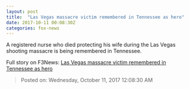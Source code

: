 ```yaml
---
layout: post
title:  "Las Vegas massacre victim remembered in Tennessee as hero"
date: 2017-10-11 00:08:30Z
categories: fox-news
---
```


A registered nurse who died protecting his wife during the Las Vegas shooting massacre is being remembered in Tennessee.


Full story on F3News: [Las Vegas massacre victim remembered in Tennessee as hero](http://www.f3nws.com/n/eCenxB)

> Posted on: Wednesday, October 11, 2017 12:08:30 AM
